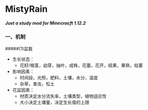 # MistyRain
##### Just a study mod for Minecracft 1.12.2

### 一、机制
#####(1)盆栽
- 生长状态：
    - 花籽/根茎，幼芽，抽叶，成株，花蕾，花开，结果，果熟，枯萎
- 影响因素：
    - 时间段，光照，肥料，土壤，水分，温度
    - 杂草，害虫，松土
- 花盆因素：
    - 材质决定水分流失率，土壤类型，植物适应性
    - 大小决定土壤量，决定生长值的上限